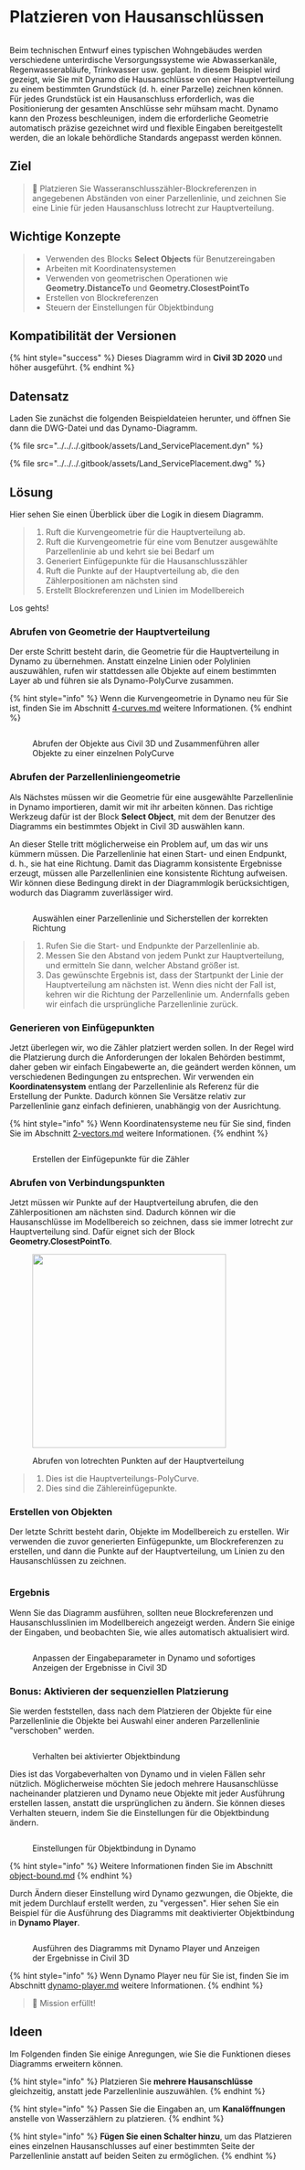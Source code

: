 # Platzieren von Hausanschlüssen

<figure><img src="../../../.gitbook/assets/Land_ServicePlacement_Dynamo (1).gif" alt=""><figcaption></figcaption></figure>

Beim technischen Entwurf eines typischen Wohngebäudes werden verschiedene unterirdische Versorgungssysteme wie Abwasserkanäle, Regenwasserabläufe, Trinkwasser usw. geplant. In diesem Beispiel wird gezeigt, wie Sie mit Dynamo die Hausanschlüsse von einer Hauptverteilung zu einem bestimmten Grundstück (d. h. einer Parzelle) zeichnen können. Für jedes Grundstück ist ein Hausanschluss erforderlich, was die Positionierung der gesamten Anschlüsse sehr mühsam macht. Dynamo kann den Prozess beschleunigen, indem die erforderliche Geometrie automatisch präzise gezeichnet wird und flexible Eingaben bereitgestellt werden, die an lokale behördliche Standards angepasst werden können.

## Ziel

> :dart: Platzieren Sie Wasseranschlusszähler-Blockreferenzen in angegebenen Abständen von einer Parzellenlinie, und zeichnen Sie eine Linie für jeden Hausanschluss lotrecht zur Hauptverteilung.

## Wichtige Konzepte

> * Verwenden des Blocks **Select Objects** für Benutzereingaben
> * Arbeiten mit Koordinatensystemen
> * Verwenden von geometrischen Operationen wie **Geometry.DistanceTo** und **Geometry.ClosestPointTo**
> * Erstellen von Blockreferenzen
> * Steuern der Einstellungen für Objektbindung

## Kompatibilität der Versionen

{% hint style="success" %} Dieses Diagramm wird in **Civil 3D 2020** und höher ausgeführt. {% endhint %}

## Datensatz

Laden Sie zunächst die folgenden Beispieldateien herunter, und öffnen Sie dann die DWG-Datei und das Dynamo-Diagramm.

{% file src="../../../.gitbook/assets/Land_ServicePlacement.dyn" %}

{% file src="../../../.gitbook/assets/Land_ServicePlacement.dwg" %}

## Lösung

Hier sehen Sie einen Überblick über die Logik in diesem Diagramm.

> 1. Ruft die Kurvengeometrie für die Hauptverteilung ab.
> 2. Ruft die Kurvengeometrie für eine vom Benutzer ausgewählte Parzellenlinie ab und kehrt sie bei Bedarf um
> 3. Generiert Einfügepunkte für die Hausanschlusszähler
> 4. Ruft die Punkte auf der Hauptverteilung ab, die den Zählerpositionen am nächsten sind
> 5. Erstellt Blockreferenzen und Linien im Modellbereich

Los gehts!

### Abrufen von Geometrie der Hauptverteilung

Der erste Schritt besteht darin, die Geometrie für die Hauptverteilung in Dynamo zu übernehmen. Anstatt einzelne Linien oder Polylinien auszuwählen, rufen wir stattdessen alle Objekte auf einem bestimmten Layer ab und führen sie als Dynamo-PolyCurve zusammen.

{% hint style="info" %} Wenn die Kurvengeometrie in Dynamo neu für Sie ist, finden Sie im Abschnitt [4-curves.md](../../../5\_essential\_nodes\_and\_concepts/5-2\_geometry-for-computational-design/4-curves.md "mention") weitere Informationen. {% endhint %}

<figure><img src="../../../.gitbook/assets/Land_ServicePlacement_DistributionMain (1).png" alt=""><figcaption><p>Abrufen der Objekte aus Civil 3D und Zusammenführen aller Objekte zu einer einzelnen PolyCurve</p></figcaption></figure>

### Abrufen der Parzellenliniengeometrie

Als Nächstes müssen wir die Geometrie für eine ausgewählte Parzellenlinie in Dynamo importieren, damit wir mit ihr arbeiten können. Das richtige Werkzeug dafür ist der Block **Select Object**, mit dem der Benutzer des Diagramms ein bestimmtes Objekt in Civil 3D auswählen kann.

An dieser Stelle tritt möglicherweise ein Problem auf, um das wir uns kümmern müssen. Die Parzellenlinie hat einen Start- und einen Endpunkt, d. h., sie hat eine Richtung. Damit das Diagramm konsistente Ergebnisse erzeugt, müssen alle Parzellenlinien eine konsistente Richtung aufweisen. Wir können diese Bedingung direkt in der Diagrammlogik berücksichtigen, wodurch das Diagramm zuverlässiger wird. 

<figure><img src="../../../.gitbook/assets/Land_ServicePlacement_Selection (2).png" alt=""><figcaption><p>Auswählen einer Parzellenlinie und Sicherstellen der korrekten Richtung</p></figcaption></figure>

> 1. Rufen Sie die Start- und Endpunkte der Parzellenlinie ab.
> 2. Messen Sie den Abstand von jedem Punkt zur Hauptverteilung, und ermitteln Sie dann, welcher Abstand größer ist.
> 3. Das gewünschte Ergebnis ist, dass der Startpunkt der Linie der Hauptverteilung am nächsten ist. Wenn dies nicht der Fall ist, kehren wir die Richtung der Parzellenlinie um. Andernfalls geben wir einfach die ursprüngliche Parzellenlinie zurück.

### Generieren von Einfügepunkten

Jetzt überlegen wir, wo die Zähler platziert werden sollen. In der Regel wird die Platzierung durch die Anforderungen der lokalen Behörden bestimmt, daher geben wir einfach Eingabewerte an, die geändert werden können, um verschiedenen Bedingungen zu entsprechen. Wir verwenden ein **Koordinatensystem** entlang der Parzellenlinie als Referenz für die Erstellung der Punkte. Dadurch können Sie Versätze relativ zur Parzellenlinie ganz einfach definieren, unabhängig von der Ausrichtung.

{% hint style="info" %} Wenn Koordinatensysteme neu für Sie sind, finden Sie im Abschnitt [2-vectors.md](../../../5\_essential\_nodes\_and\_concepts/5-2\_geometry-for-computational-design/2-vectors.md "mention") weitere Informationen. {% endhint %}

<figure><img src="../../../.gitbook/assets/Land_ServicePlacement_InsertionPoints.png" alt=""><figcaption><p>Erstellen der Einfügepunkte für die Zähler</p></figcaption></figure>

### Abrufen von Verbindungspunkten

Jetzt müssen wir Punkte auf der Hauptverteilung abrufen, die den Zählerpositionen am nächsten sind. Dadurch können wir die Hausanschlüsse im Modellbereich so zeichnen, dass sie immer lotrecht zur Hauptverteilung sind. Dafür eignet sich der Block **Geometry.ClosestPointTo**.

<figure><img src="../../../.gitbook/assets/Land_ServicePlacement_GetPerpendicularPoints (1).png" alt="" width="339"><figcaption><p>Abrufen von lotrechten Punkten auf der Hauptverteilung</p></figcaption></figure>

> 1. Dies ist die Hauptverteilungs-PolyCurve.
> 2. Dies sind die Zählereinfügepunkte.

### Erstellen von Objekten

Der letzte Schritt besteht darin, Objekte im Modellbereich zu erstellen. Wir verwenden die zuvor generierten Einfügepunkte, um Blockreferenzen zu erstellen, und dann die Punkte auf der Hauptverteilung, um Linien zu den Hausanschlüssen zu zeichnen.

<figure><img src="../../../.gitbook/assets/Land_ServicePlacement_CreateObjects.png" alt=""><figcaption></figcaption></figure>

### Ergebnis

Wenn Sie das Diagramm ausführen, sollten neue Blockreferenzen und Hausanschlusslinien im Modellbereich angezeigt werden. Ändern Sie einige der Eingaben, und beobachten Sie, wie alles automatisch aktualisiert wird.

<figure><img src="../../../.gitbook/assets/Land_ServicePlacement_Dynamo (1).gif" alt=""><figcaption><p>Anpassen der Eingabeparameter in Dynamo und sofortiges Anzeigen der Ergebnisse in Civil 3D</p></figcaption></figure>

### Bonus: Aktivieren der sequenziellen Platzierung

Sie werden feststellen, dass nach dem Platzieren der Objekte für eine Parzellenlinie die Objekte bei Auswahl einer anderen Parzellenlinie "verschoben" werden.

<figure><img src="../../../.gitbook/assets/Land_ServicePlacement_Binding.gif" alt=""><figcaption><p>Verhalten bei aktivierter Objektbindung</p></figcaption></figure>

Dies ist das Vorgabeverhalten von Dynamo und in vielen Fällen sehr nützlich. Möglicherweise möchten Sie jedoch mehrere Hausanschlüsse nacheinander platzieren und Dynamo neue Objekte mit jeder Ausführung erstellen lassen, anstatt die ursprünglichen zu ändern. Sie können dieses Verhalten steuern, indem Sie die Einstellungen für die Objektbindung ändern.

<figure><img src="../../../.gitbook/assets/Land_ServicePlacement_BindingSettings.png" alt=""><figcaption><p>Einstellungen für Objektbindung in Dynamo</p></figcaption></figure>

{% hint style="info" %} Weitere Informationen finden Sie im Abschnitt [object-bound.md](../../advanced-topics/object-binding.md "mention") {% endhint %}

Durch Ändern dieser Einstellung wird Dynamo gezwungen, die Objekte, die mit jedem Durchlauf erstellt werden, zu "vergessen". Hier sehen Sie ein Beispiel für die Ausführung des Diagramms mit deaktivierter Objektbindung in **Dynamo Player**.

<figure><img src="../../../.gitbook/assets/Land_ServicePlacement_Player (2).gif" alt=""><figcaption><p>Ausführen des Diagramms mit Dynamo Player und Anzeigen der Ergebnisse in Civil 3D</p></figcaption></figure>

{% hint style="info" %} Wenn Dynamo Player neu für Sie ist, finden Sie im Abschnitt [dynamo-player.md](../../dynamo-player.md "mention") weitere Informationen. {% endhint %}

> :tada: Mission erfüllt!

## Ideen

Im Folgenden finden Sie einige Anregungen, wie Sie die Funktionen dieses Diagramms erweitern können.

{% hint style="info" %} Platzieren Sie **mehrere Hausanschlüsse** gleichzeitig, anstatt jede Parzellenlinie auszuwählen. {% endhint %}

{% hint style="info" %} Passen Sie die Eingaben an, um **Kanalöffnungen** anstelle von Wasserzählern zu platzieren. {% endhint %}

{% hint style="info" %} **Fügen Sie einen Schalter hinzu**, um das Platzieren eines einzelnen Hausanschlusses auf einer bestimmten Seite der Parzellenlinie anstatt auf beiden Seiten zu ermöglichen. {% endhint %}
